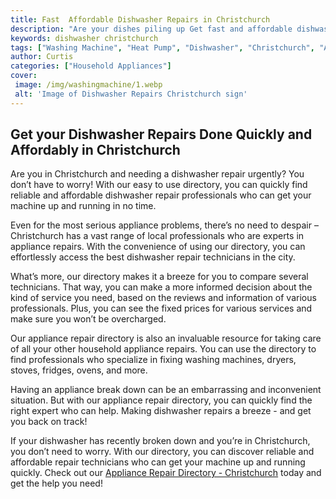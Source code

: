 ```yaml
---
title: Fast  Affordable Dishwasher Repairs in Christchurch
description: "Are your dishes piling up Get fast and affordable dishwasher repairs in Christchurch and have your kitchen back in working order in no time"
keywords: dishwasher christchurch
tags: ["Washing Machine", "Heat Pump", "Dishwasher", "Christchurch", "Appliance Repair", "Kitchen Appliances", "Clean Appliance"]
author: Curtis
categories: ["Household Appliances"]
cover: 
 image: /img/washingmachine/1.webp
 alt: 'Image of Dishwasher Repairs Christchurch sign'
---
```

## Get your Dishwasher Repairs Done Quickly and Affordably in Christchurch
Are you in Christchurch and needing a dishwasher repair urgently? You don’t have to worry! With our easy to use directory, you can quickly find reliable and affordable dishwasher repair professionals who can get your machine up and running in no time.

Even for the most serious appliance problems, there’s no need to despair – Christchurch has a vast range of local professionals who are experts in appliance repairs. With the convenience of using our directory, you can effortlessly access the best dishwasher repair technicians in the city.

What’s more, our directory makes it a breeze for you to compare several technicians. That way, you can make a more informed decision about the kind of service you need, based on the reviews and information of various professionals. Plus, you can see the fixed prices for various services and make sure you won’t be overcharged.

Our appliance repair directory is also an invaluable resource for taking care of all your other household appliance repairs. You can use the directory to find professionals who specialize in fixing washing machines, dryers, stoves, fridges, ovens, and more.

Having an appliance break down can be an embarrassing and inconvenient situation. But with our appliance repair directory, you can quickly find the right expert who can help. Making dishwasher repairs a breeze - and get you back on track!

If your dishwasher has recently broken down and you’re in Christchurch, you don’t need to worry. With our directory, you can discover reliable and affordable repair technicians who can get your machine up and running quickly. Check out our [Appliance Repair Directory - Christchurch](./pages/appliance-repair-technicians/new-zealand/christchurch) today and get the help you need!

